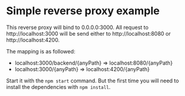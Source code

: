 # Simple reverse proxy example
This reverse proxy will bind to 0.0.0.0:3000. All request to http://localhost:3000 will be  send either to http://localhost:8080 or http://localhost:4200.
 
The mapping is as followed:
* localhost:3000/backend/{anyPath} => localhost:8080/{anyPath}
* localhost:3000/{anyPath} => localhost:4200/{anyPath}

Start it with the `npm start` command. But the first time you will need to install the dependencies with `npm install`.
